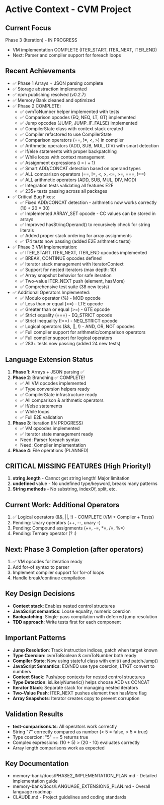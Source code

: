 # Active Context - CVM Project

## Current Focus
Phase 3 (Iteration) - IN PROGRESS
- VM implementation COMPLETE (ITER_START, ITER_NEXT, ITER_END)
- Next: Parser and compiler support for foreach loops

## Recent Achievements
- ✅ Phase 1 Arrays + JSON parsing complete
- ✅ Storage abstraction implemented 
- ✅ npm publishing resolved (v0.2.7)
- ✅ Memory Bank cleaned and optimized
- ✅ Phase 2 COMPLETE:
  - ✅ cvmToNumber helper implemented with tests
  - ✅ Comparison opcodes (EQ, NEQ, LT, GT) implemented
  - ✅ Jump opcodes (JUMP, JUMP_IF_FALSE) implemented
  - ✅ CompilerState class with context stack created
  - ✅ Compiler refactored to use CompilerState
  - ✅ Comparison operators (==, !=, <, >) in compiler
  - ✅ Arithmetic operators (ADD, SUB, MUL, DIV) with smart detection
  - ✅ If/else statements with proper backpatching
  - ✅ While loops with context management
  - ✅ Assignment expressions (i = i + 1)
  - ✅ Smart ADD/CONCAT detection based on operand types
  - ✅ ALL comparison operators (==, !=, <, >, <=, >=, ===, !==)
  - ✅ ALL arithmetic operators (ADD, SUB, MUL, DIV, MOD)
  - ✅ Integration tests validating all features E2E
  - ✅ 235+ tests passing across all packages
- ✅ Critical Bug Fixes:
  - ✅ Fixed ADD/CONCAT detection - arithmetic now works correctly (10 + 20 = 30)
  - ✅ Implemented ARRAY_SET opcode - CC values can be stored in arrays
  - ✅ Improved hasStringOperand() to recursively check for string literals
  - ✅ Added proper stack ordering for array assignments
  - ✅ 174 tests now passing (added E2E arithmetic tests)
- ✅ Phase 3 VM Implementation:
  - ✅ ITER_START, ITER_NEXT, ITER_END opcodes implemented
  - ✅ BREAK, CONTINUE opcodes defined
  - ✅ Iterator stack management with IteratorContext
  - ✅ Support for nested iterators (max depth: 10)
  - ✅ Array snapshot behavior for safe iteration
  - ✅ Two-value ITER_NEXT push (element, hasMore)
  - ✅ Comprehensive test suite (38 new tests)
- ✅ Additional Operators Implemented:
  - ✅ Modulo operator (%) - MOD opcode
  - ✅ Less than or equal (<=) - LTE opcode
  - ✅ Greater than or equal (>=) - GTE opcode
  - ✅ Strict equality (===) - EQ_STRICT opcode
  - ✅ Strict inequality (!==) - NEQ_STRICT opcode
  - ✅ Logical operators (&&, ||, !) - AND, OR, NOT opcodes
  - ✅ Full compiler support for arithmetic/comparison operators
  - ✅ Full compiler support for logical operators
  - ✅ 283+ tests now passing (added 24 new tests)

## Language Extension Status
1. **Phase 1**: Arrays + JSON parsing ✅
2. **Phase 2**: Branching ✅ COMPLETE!
   - ✅ All VM opcodes implemented
   - ✅ Type conversion helpers ready
   - ✅ CompilerState infrastructure ready
   - ✅ All comparison & arithmetic operators
   - ✅ If/else statements
   - ✅ While loops
   - ✅ Full E2E validation
3. **Phase 3**: Iteration (IN PROGRESS)
   - ✅ VM opcodes implemented
   - ✅ Iterator state management ready
   - Need: Parser foreach syntax
   - Need: Compiler implementation
4. **Phase 4**: File operations (PLANNED)

## CRITICAL MISSING FEATURES (High Priority!)
1. **string.length** - Cannot get string length! Major limitation
2. **undefined** value - No undefined type/keyword, breaks many patterns
3. **String methods** - No substring, indexOf, split, etc.

## Current Work: Additional Operators
1. ✅ Logical operators (&&, ||, !) - COMPLETE (VM + Compiler + Tests)
2. Pending: Unary operators (++, --, unary -)
3. Pending: Compound assignments (+=, -=, *=, /=, %=)
4. Pending: Ternary operator (? :)

## Next: Phase 3 Completion (after operators)
1. ✅ VM opcodes for iteration ready
2. Add for-of syntax to parser
3. Implement compiler support for for-of loops
4. Handle break/continue compilation

## Key Design Decisions
- **Context stack**: Enables nested control structures
- **JavaScript semantics**: Loose equality, numeric coercion
- **Backpatching**: Single-pass compilation with deferred jump resolution
- **TDD approach**: Write tests first for each component

## Important Patterns
- **Jump Resolution**: Track instruction indices, patch when target known
- **Type Coercion**: cvmToBoolean & cvmToNumber both ready
- **Compiler State**: Now using stateful class with emit() and patchJump()
- **JavaScript Semantics**: EQ/NEQ use type coercion, LT/GT convert to numbers
- **Context Stack**: Push/pop contexts for nested control structures
- **Type Detection**: isLikelyNumeric() helps choose ADD vs CONCAT
- **Iterator Stack**: Separate stack for managing nested iterators
- **Two-Value Push**: ITER_NEXT pushes element then hasMore flag
- **Array Snapshots**: Iterator creates copy to prevent corruption

## Validation Results
- **test-comparisons.ts**: All operators work correctly
- String "7" correctly compared as number (< 5 = false, > 5 = true)
- Type coercion: "5" == 5 returns true
- Complex expressions: (10 + 5) > (20 - 10) evaluates correctly
- Array length comparisons work as expected

## Key Documentation
- memory-bank/docs/PHASE2_IMPLEMENTATION_PLAN.md - Detailed implementation guide
- memory-bank/docs/LANGUAGE_EXTENSIONS_PLAN.md - Overall language roadmap
- CLAUDE.md - Project guidelines and coding standards